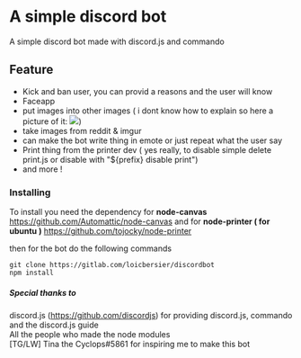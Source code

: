 # A simple discord bot

A simple discord bot made with discord.js and commando

## Feature

-   Kick and ban user, you can provid a reasons and the user will know
-   Faceapp
-   put images into other images ( i dont know how to explain so here a picture of it: <img src="https://cdn.discordapp.com/attachments/488094005071183913/514869492615086113/edupspaint.png">)
-   take images from reddit & imgur
-   can make the bot write thing in emote or just repeat what the user say
-   Print thing from the printer dev ( yes really, to disable simple delete print.js or disable with "${prefix} disable print")
-   and more !

### Installing

To install you need the dependency for **node-canvas** https://github.com/Automattic/node-canvas and for **node-printer ( for ubuntu )** https://github.com/tojocky/node-printer

then for the bot do the following commands

```
git clone https://gitlab.com/loicbersier/discordbot
npm install
```

##### Special thanks to

discord.js (https://github.com/discordjs) for providing discord.js, commando and the discord.js guide<br>
All the people who made the node modules<br>
[TG/LW] Tina the Cyclops#5861 for inspiring me to make this bot
